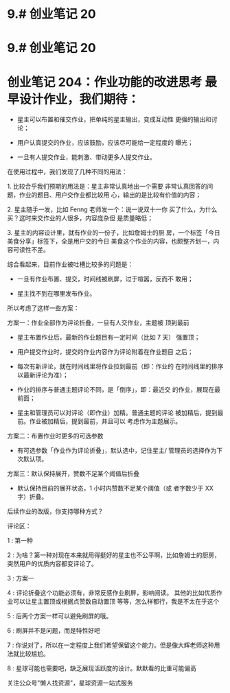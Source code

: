 # 9.# 创业笔记 20

# 9.# 创业笔记 20

# 创业笔记 204：作业功能的改进思考 最早设计作业，我们期待：

*   星主可以布置和催交作业，把单纯的星主输出，变成互动性 更强的输出和讨论；

*   用户认真提交的作业，应该鼓励，应该尽可能给一定程度的 曝光；

*   一旦有人提交作业，能刺激、带动更多人提交作业。

在使用过程中，我们发现了几种不同的用法：

1\. 比较合乎我们预期的用法是：星主非常认真地出一个需要 非常认真回答的问题，作业的题目、用户交作业都比较用 心，输出的是比较有价值的内容；

2\. 星主随手一发，比如 Fenng 老师发一个：说一说双十一你 买了什么，为什么买？这时来交作业的人很多，内容庞杂但 是质量略低；

3\. 星主的内容设计里，就有作业的一份子，比如詹姆士的厨 房，一个标签「今日美食分享」标签下，全是用户交的今日 美食这个作业的内容，也颇整齐划一，内容可读性不差。

综合看起来，目前作业被吐槽比较多的问题是：

*   一旦有作业布置、提交，时间线被刷屏，过于喧嚣，反而不 敢用；

*   星主找不到在哪里发布作业。

所以考虑了这样一些方案：

方案一：作业全部作为评论折叠，一旦有人交作业，主题被 顶到最前

*   星主布置作业后，最新的作业题目有一定时间（比如 7 天） 强置顶；

*   用户提交作业时，提交的作业内容作为评论附着在作业题目 之后；

*   每次有新评论，就在时间线里将作业拉到最前（即：作业的 在时间线里的排序以最新评论为准）；

*   作业的排序与普通主题评论不同，是「倒序」，即：最近交 的作业，展现在最前面；

*   星主和管理员可以对评论（即作业）加精。普通主题的评论 被加精后，提到最前。作业被加精后，提到最前，并且可以 考虑作为主题展示。

方案二：布置作业时更多的可选参数

*   有可选参数「作业作为评论折叠」，默认选中，记住星主/ 管理员的选择作为下次默认项。

方案三：默认保持展开，赞数不足某个阈值后折叠

*   默认保持目前的展开状态，1 小时内赞数不足某个阈值（或 者字数少于 XX 字）折叠。

后续作业的改版，你支持哪种方式？

评论区：

1 : 第一种

2 : 为啥？第一种对现在本来就用得挺好的星主也不公平啊，比如詹姆士的厨房，突然用户的优质内容都变评论了。

3 : 方案一

4 : 评论折叠这个功能必须有，非常反感作业刷屏，影响阅读。 其他的比如优质作业可以让星主置顶或根据点赞数自动置顶 等等，怎么样都行，我是不太在乎这个

5 : 后两个方案一样可以避免刷屏的哦。

6 : 刷屏并不是问题，而是特性好吧

7 : 你说对了，所以在一定程度上我们希望保留这个能力。但是像大辉老师这种用法就比较尴尬。

8 : 星球可能也需要吧，缺乏展现活跃度的设计。默默看的比重可能偏高

关注公众号"懒人找资源"，星球资源一站式服务